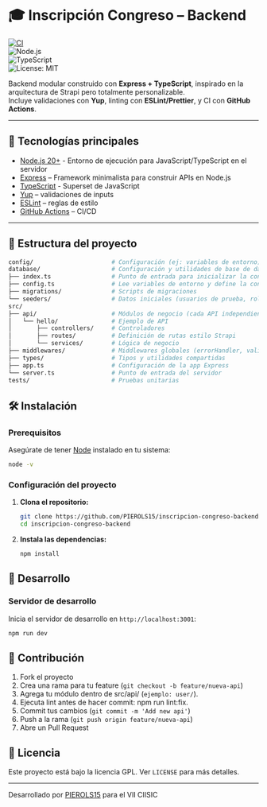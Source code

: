 # 🎓 Inscripción Congreso – Backend  

[![CI](https://github.com/PIEROLS15/inscripcion-congreso-backend/actions/workflows/ci.yml/badge.svg)](https://github.com/PIEROLS15/inscripcion-congreso-backend/actions/workflows/ci.yml)  
![Node.js](https://img.shields.io/badge/node-%3E%3D20-green)  
![TypeScript](https://img.shields.io/badge/typescript-5.x-blue)  
![License: MIT](https://img.shields.io/badge/License-MIT-yellow.svg)

Backend modular construido con **Express + TypeScript**, inspirado en la arquitectura de Strapi pero totalmente personalizable.  
Incluye validaciones con **Yup**, linting con **ESLint/Prettier**, y CI con **GitHub Actions**.

---

## 🚀 Tecnologías principales

- [Node.js 20+](https://nodejs.org/) - Entorno de ejecución para JavaScript/TypeScript en el servidor
- [Express](https://expressjs.com/) – Framework minimalista para construir APIs en Node.js
- [TypeScript](https://www.typescriptlang.org/) - Superset de JavaScript
- [Yup](https://github.com/jquense/yup) – validaciones de inputs  
- [ESLint](https://eslint.org/) – reglas de estilo 
- [GitHub Actions](https://docs.github.com/en/actions) – CI/CD

---

## 📂 Estructura del proyecto

```bash
config/                      # Configuración (ej: variables de entorno)
database/                    # Configuración y utilidades de base de datos
├── index.ts                 # Punto de entrada para inicializar la conexión
├── config.ts                # Lee variables de entorno y define la config
├── migrations/              # Scripts de migraciones
└── seeders/                 # Datos iniciales (usuarios de prueba, roles, etc.)
src/
├── api/                     # Módulos de negocio (cada API independiente)
│   └── hello/               # Ejemplo de API
│       ├── controllers/     # Controladores
│       ├── routes/          # Definición de rutas estilo Strapi
│       └── services/        # Lógica de negocio
├── middlewares/             # Middlewares globales (errorHandler, validate, etc.)
├── types/                   # Tipos y utilidades compartidas
├── app.ts                   # Configuración de la app Express
└── server.ts                # Punto de entrada del servidor
tests/                       # Pruebas unitarias
```

## 🛠️ Instalación

### Prerequisitos

Asegúrate de tener [Node](https://nodejs.org/es/) instalado en tu sistema:

```bash
node -v
 ```

### Configuración del proyecto

1. **Clona el repositorio:**
   ```bash
   git clone https://github.com/PIEROLS15/inscripcion-congreso-backend.git
   cd inscripcion-congreso-backend
   ```

2. **Instala las dependencias:**
   ```bash
   npm install

## 🚀 Desarrollo

### Servidor de desarrollo

Inicia el servidor de desarrollo en `http://localhost:3001`:

```bash
npm run dev
```

## 🤝 Contribución

1. Fork el proyecto
2. Crea una rama para tu feature (`git checkout -b feature/nueva-api`)
3. Agrega tu módulo dentro de src/api/ (`ejemplo: user/`).
4. Ejecuta lint antes de hacer commit: npm run lint:fix.
5. Commit tus cambios (`git commit -m 'Add new api'`)
6. Push a la rama (`git push origin feature/nueva-api`)
7. Abre un Pull Request

## 📄 Licencia

Este proyecto está bajo la licencia GPL. Ver `LICENSE` para más detalles.

---

Desarrollado por [PIEROLS15](https://github.com/PIEROLS15) para el VII CIISIC
